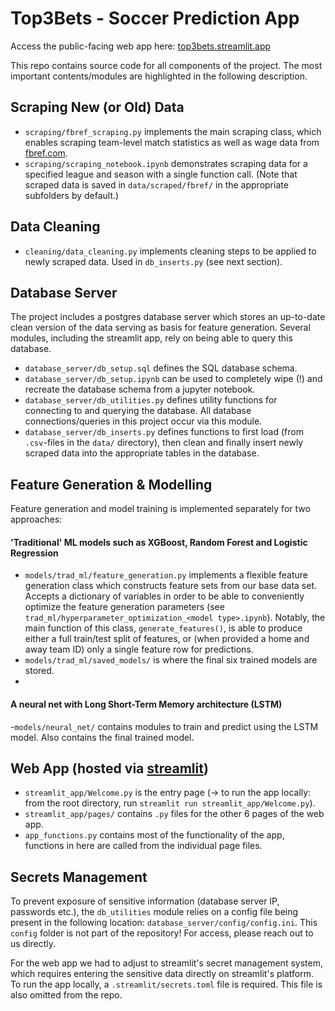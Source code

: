# Top3Bets - Soccer Prediction App

Access the public-facing web app here: [top3bets.streamlit.app](top3bets.streamlit.app)

This repo contains source code for all components of the project. The most important contents/modules are highlighted in the following description.

## Scraping New (or Old) Data

- ``scraping/fbref_scraping.py`` implements the main scraping class, which enables scraping team-level match statistics as well as wage data from [fbref.com](https://fbref.com/en/).
- ``scraping/scraping_notebook.ipynb`` demonstrates scraping data for a specified league and season with a single function call. (Note that scraped data is saved in ``data/scraped/fbref/`` in the appropriate subfolders by default.)

## Data Cleaning

- ``cleaning/data_cleaning.py`` implements cleaning steps to be applied to newly scraped data. Used in ``db_inserts.py`` (see next section).

## Database Server

The project includes a postgres database server which stores an up-to-date clean version of the data serving as basis for feature generation. Several modules, including the streamlit app, rely on being able to query this database. 

- ``database_server/db_setup.sql`` defines the SQL database schema.
- ``database_server/db_setup.ipynb`` can be used to completely wipe (!) and recreate the database schema from a jupyter notebook.
- ``database_server/db_utilities.py`` defines utility functions for connecting to and querying the database. All database connections/queries in this project occur via this module.
- ``database_server/db_inserts.py`` defines functions to first load (from ``.csv``-files in the ``data/`` directory), then clean and finally insert newly scraped data into the appropriate tables in the database.

## Feature Generation & Modelling

Feature generation and model training is implemented separately for two approaches: 

#### 'Traditional' ML models such as XGBoost, Random Forest and Logistic Regression

- ``models/trad_ml/feature_generation.py`` implements a flexible feature generation class which constructs feature sets from our base data set. Accepts a dictionary of variables in order to be able to conveniently optimize the feature generation parameters (see ``trad_ml/hyperparameter_optimization_<model type>.ipynb``). Notably, the main function of this class, ``generate_features()``, is able to produce either a full train/test split of features, or (when provided a home and away team ID) only a single feature row for predictions.
- ``models/trad_ml/saved_models/`` is where the final six trained models are stored.
- 
#### A neural net with Long Short-Term Memory architecture (LSTM)

-``models/neural_net/`` contains modules to train and predict using the LSTM model. Also contains the final trained model.

## Web App (hosted via [streamlit](https://streamlit.io/))

- ``streamlit_app/Welcome.py`` is the entry page (-> to run the app locally: from the root directory, run ``streamlit run streamlit_app/Welcome.py``).
- ``streamlit_app/pages/`` contains ``.py`` files for the other 6 pages of the web app.
- ``app_functions.py`` contains most of the functionality of the app, functions in here are called from the individual page files.

## Secrets Management

To prevent exposure of sensitive information (database server IP, passwords etc.), the ``db_utilities`` module relies on a config file being present in the following location: ``database_server/config/config.ini``. This ``config`` folder is not part of the repository! For access, please reach out to us directly.

For the web app we had to adjust to streamlit's secret management system, which requires entering the sensitive data directly on streamlit's platform. To run the app locally, a ``.streamlit/secrets.toml`` file is required. This file is also omitted from the repo. 


